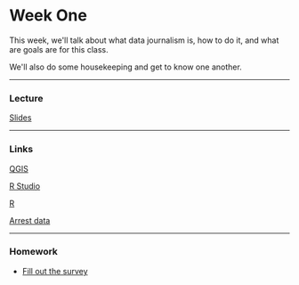 # Week One
This week, we'll talk about what data journalism is, how to do it, and what are goals are for this class. 

We'll also do some housekeeping and get to know one another.

---

### Lecture

[Slides](https://docs.google.com/presentation/d/1HCtEYXhYAqZxRhrCECONrv6RTScKqk7spzMMwC35tdA/edit#slide=id.g47273d1fd8_0_216)

---

### Links

[QGIS](https://download.qgis.org/)

[R Studio](https://www.rstudio.com/products/rstudio/download/)

[R](https://cran.rstudio.com/)

[Arrest data](https://data.lacity.org/A-Safe-City/Arrest-Data-from-2010-to-Present/yru6-6re4)

---

### Homework

* [Fill out the survey](https://docs.google.com/forms/d/e/1FAIpQLSe4a5ZWgu1Tde99acbMBysX4QuS0VWtYnp0cDQb97HWGfGq5w/viewform?usp=sf_link)
